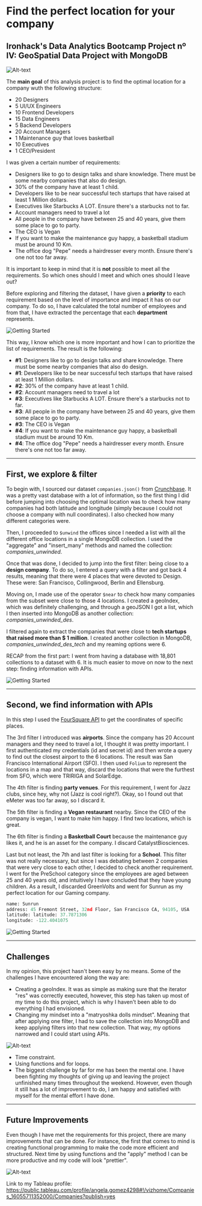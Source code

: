 # Find the perfect location for your company
## Ironhack's Data Analytics Bootcamp Project nº IV: GeoSpatial Data Project with MongoDB

![Alt-text](https://smallbizclub.com/wp-content/uploads/2017/04/How-to-Find-the-Perfect-Location-for-Your-Small-Business.jpg)

The **main goal** of this analysis project is to find the optimal location for a company wuth the following structure:
- 20 Designers
- 5 UI/UX Engineers
- 10 Frontend Developers
- 15 Data Engineers
- 5 Backend Developers
- 20 Account Managers
- 1 Maintenance guy that loves basketball
- 10 Executives
- 1 CEO/President


I was given a certain number of requirements:
- Designers like to go to design talks and share knowledge. There must be some nearby companies that also do design.
- 30% of the company have at least 1 child.
- Developers like to be near successful tech startups that have raised at least 1 Million dollars.
- Executives like Starbucks A LOT. Ensure there's a starbucks not to far.
- Account managers need to travel a lot
- All people in the company have between 25 and 40 years, give them some place to go to party.
- The CEO is Vegan
- If you want to make the maintenance guy happy, a basketball stadium must be around 10 Km.
- The office dog "Pepe" needs a hairdresser every month. Ensure there's one not too far away.

It is important to keep in mind that it is **not** possible to meet all the requirements. So which ones should I meet and which ones should I leave out?

Before exploring and filtering the dataset, I have given a **priority** to each requirement based on the level of importance and impact it has on our company. To do so, I have calculated the total number of employees and from that, I have extracted the percentage that each **department** represents.

![Getting Started](./images/employees.png)

This way, I  know which one is more important and how I can to prioritize the list of requirements. The result is the following:
- **#1**: Designers like to go to design talks and share knowledge. There must be some nearby companies that also do design.
- **#1**: Developers like to be near successful tech startups that have raised at least 1 Million dollars.
- **#2**: 30% of the company have at least 1 child.
- **#2**: Account managers need to travel a lot
- **#3**: Executives like Starbucks A LOT. Ensure there's a starbucks not to far.
- **#3**: All people in the company have between 25 and 40 years, give them some place to go to party.
- **#3**: The CEO is Vegan
- **#4**: If you want to make the maintenance guy happy, a basketball stadium must be around 10 Km.
- **#4**: The office dog "Pepe" needs a hairdresser every month. Ensure there's one not too far away.

-----
## First, we explore & filter
To begin with, I sourced our dataset ``companies.json()`` from [Crunchbase](https://www.crunchbase.com/). It was a pretty vast database with a lot of information, so the first thing I did before jumping into choosing the optimal location was to check how many companies had both latitude and longitude (simply because I could not choose a company with null coordinates). I also checked how many different categories were.

Then, I proceeded to ``$unwind`` the offices since I needed a list with all the different office locations in a single MongoDB collection. I used the "aggregate" and "insert_many" methods and named the collection: *companies_unwinded*.

Once that was done, I decided to jump into the first filter: being close to a **design company**. To do so, I entered a query with a filter and got back 4 results, meaning that there were 4 places that were devoted to Design. These were: San Francisco, Collingwood, Berlin and Ellensburg.

Moving on, I made use of the operator ``$near`` to check how many companies from the subset were close to those 4 locations. I created a geoIndex, which was definitely challenging, and through a geoJSON I got a list, which I then inserted into MongoDB as another collection: *companies_unwinded_des*.

I filtered again to extract the companies that were close to **tech startups that raised more than $ 1 million**. I created another collection in MongoDB, *companies_unwinded_des_tech* and my reaming options were 6.

RECAP from the first part: I went from having a database with 18,801 collections to a dataset with 6. It is much easier to move on now to the next step: finding information with APIs.

![Getting Started](./images/collections.png)

----
## Second, we find information with APIs
In this step I used the [FourSquare API](https://developer.foursquare.com/) to get the coordinates of specific places.

The 3rd filter I introduced was **airports**. Since the company has 20 Account managers and they need to travel a lot, I thought it was pretty important. I first authenticated my credentials (id and secret id) and then wrote a query to find out the closest airport to the 6 locations. The result was San Francisco International Airport (SFO). I then used ``Folium`` to represent the locations in a map and that way, discard the locations that were the furthest from SFO, which were TRIRIGA and SolarEdge.

The 4th filter is finding **party venues**. For this requirement, I went for Jazz clubs, since hey, why not (Jazz is cool right?). Okay, so I found out that eMeter was too far away, so I discard it.

The 5th filter is finding a **Vegan restaurant** nearby. Since the CEO of the company is vegan, I want to make him happy. I find two locations, which is great.

The 6th filter is finding a **Basketball Court** because the maintenance guy likes it, and he is an asset for the company. I discard CatalystBiosciences.

Last but not least, the 7th and last filter is looking for a **School**. This filter was not really necessary, but since I was debating between 2 companies that were very close to each other, I decided to check another requirement. I went for the PreSchool category since the employees are aged between 25 and 40 years old, and intuitively I have concluded that they have young children. As a result, I discarded GreenVolts and went for Sunrun as my perfect location for our Gaming company.

```python
name: Sunrun
address: 45 Fremont Street, 32nd Floor, San Francisco CA, 94105, USA
latitude: latitude: 37.7871306
longitude: -122.4041075
```
![Getting Started](./images/sunrun.png)

----
## Challenges
In my opinion, this project hasn't been easy by no means. Some of the challenges I have encountered along the way are:
- Creating a geoIndex. It was as simple as making sure that the iterator "res" was correctly executed, however, this step has taken up most of my time to do this project, which is why I haven't been able to do everything I had envisioned. 
- Changing my mindset into a "matryoshka dolls mindset". Meaning that after applying one filter, I had to save the collection into MongoDB and keep applying filters into that new collection. That way, my options narrowed and I could start using APIs.

![Alt-text](https://legomenon.com/images/russian-matryoshka-stacking-babushka-wooden-dolls-meaning.jpg)

- Time constraint. 
- Using functions and for loops.
- The biggest challenge by far for me has been the mental one. I have been fighting my thoughts of giving up and leaving the project unfinished many times throughout the weekend. However, even though it still has a lot of improvement to do, I am happy and satisfied with myself for the mental effort I have done. 

---
## Future Improvements
Even though I have met the requirements for this project, there are many improvements that can be done. For instance, the first that comes to mind is creating functional programming to make the code more efficient and structured. Next time by using functions and the "apply" method I can be more productive and my code will look "prettier".

![Alt-text](https://www.researchgate.net/profile/Haosheng_Huang/publication/233025836/figure/fig9/AS:540219659489285@1505809811767/A-typical-example-comparison-of-a-shortest-route-a-least-complex-route-and-a-LCO-route.png)






Link to my Tableau profile:
https://public.tableau.com/profile/angela.gomez4298#!/vizhome/Companies_16055711352000/Companies?publish=yes


